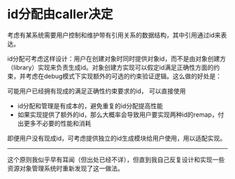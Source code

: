# id分配由caller决定

考虑有某系统需要用户控制和维护带有引用关系的数据结构，其中引用通过id来表达。

id分配可考虑这样设计：用户在创建对象时同时提供对象id，而不是由对象创建方（library）实现来负责生成id。对象创建方实现可以假定id满足正确性方面的约束，并考虑在debug模式下实现额外的可选的约束验证逻辑。这么做的好处是：

可能用户已经拥有现成的满足正确性约束要求的id， 可以直接使用

- id分配和管理是有成本的，避免重复的id分配提高性能
- 如果实现提供了额外的id，那么大概率会导致用户要实现两种id的remap，付出更多不必要的性能和消耗

即便用户没有现成id，可考虑提供独立的id生成模块给用户使用，用以适配实现。

---

这个原则我似乎早有耳闻（但出处已经不详），但直到我自己反复设计和实现一些资源对象管理系统时重新发现了这一做法。
